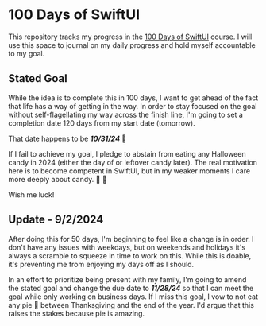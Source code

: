 # 100 Days of SwiftUI

This repository tracks my progress in the [100 Days of SwiftUI](https://www.hackingwithswift.com/100/swiftui) course. I will use this space to journal on my daily progress and hold myself accountable to my goal.

## Stated Goal

While the idea is to complete this in 100 days, I want to get ahead of the fact that life has a way of getting in the way. In order to stay focused on the goal without self-flagellating my way across the finish line, I'm going to set a completion date 120 days from my start date (tomorrow).

That date happens to be **_10/31/24_** :jack_o_lantern:

If I fail to achieve my goal, I pledge to abstain from eating any Halloween candy in 2024 (either the day of or leftover candy later). The real motivation here is to become competent in SwiftUI, but in my weaker moments I care more deeply about candy. :no_entry_sign: :candy:

Wish me luck!

## Update - 9/2/2024

After doing this for 50 days, I'm beginning to feel like a change is in order. I don't have any issues with weekdays, but on weekends and holidays it's always a scramble to squeeze in time to work on this. While this is doable, it's preventing me from enjoying my days off as I should.

In an effort to prioritize being present with my family, I'm going to amend the stated goal and change the due date to **_11/28/24_** so that I can meet the goal while only working on business days. If I miss this goal, I vow to not eat any pie :pie: between Thanksgiving and the end of the year. I'd argue that this raises the stakes because pie is amazing.
